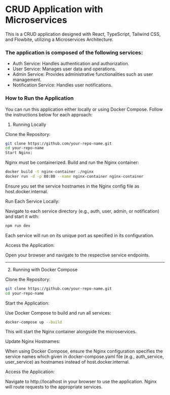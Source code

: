 # CRUD Application with Microservices

This is a CRUD application designed with React, TypeScript, Tailwind CSS, and Flowbite, utilizing a Microservices Architecture.


### The application is composed of the following services:

- Auth Service: Handles authentication and authorization.
- User Service: Manages user data and operations.
- Admin Service: Provides administrative functionalities such as user management.
- Notification Service: Handles user notifications.


### How to Run the Application

You can run this application either locally or using Docker Compose. Follow the instructions below for each approach:

1. Running Locally

Clone the Repository:

```bash
git clone https://github.com/your-repo-name.git
cd your-repo-name
Start Nginx:
```
Nginx must be containerized. Build and run the Nginx container:

```bash
docker build -t nginx-container ./nginx
docker run -d -p 80:80 --name nginx-container nginx-container
```
Ensure you set the service hostnames in the Nginx config file as host.docker.internal.

Run Each Service Locally:

Navigate to each service directory (e.g., auth, user, admin, or notification) and start it with:

```bash
npm run dev
```
Each service will run on its unique port as specified in its configuration.

Access the Application:

Open your browser and navigate to the respective service endpoints.

---

2. Running with Docker Compose

Clone the Repository:

```bash
git clone https://github.com/your-repo-name.git
cd your-repo-name
```

Start the Application:

Use Docker Compose to build and run all services:
```bash
docker-compose up --build
```
This will start the Nginx container alongside the microservices.

Update Nginx Hostnames:

When using Docker Compose, ensure the Nginx configuration specifies the service names which given in docker-compose.yaml file 
(e.g., auth_service, user_service) as hostnames instead of host.docker.internal.

Access the Application:

Navigate to http://localhost in your browser to use the application. Nginx will route requests to the appropriate services.